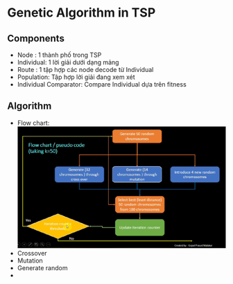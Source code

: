 # Genetic Algorithm in TSP
## Components
- Node : 1 thành phố trong TSP
- Individual: 1 lời giải dưới dạng mảng
- Route : 1 tập hợp các node decode từ Individual
- Population: Tập hợp lời giải đang xem xét
- Individual Comparator: Compare Individual dựa trên fitness
## Algorithm
- Flow chart: 
    ![Flow](image.png)
- Crossover
- Mutation
- Generate random
- 